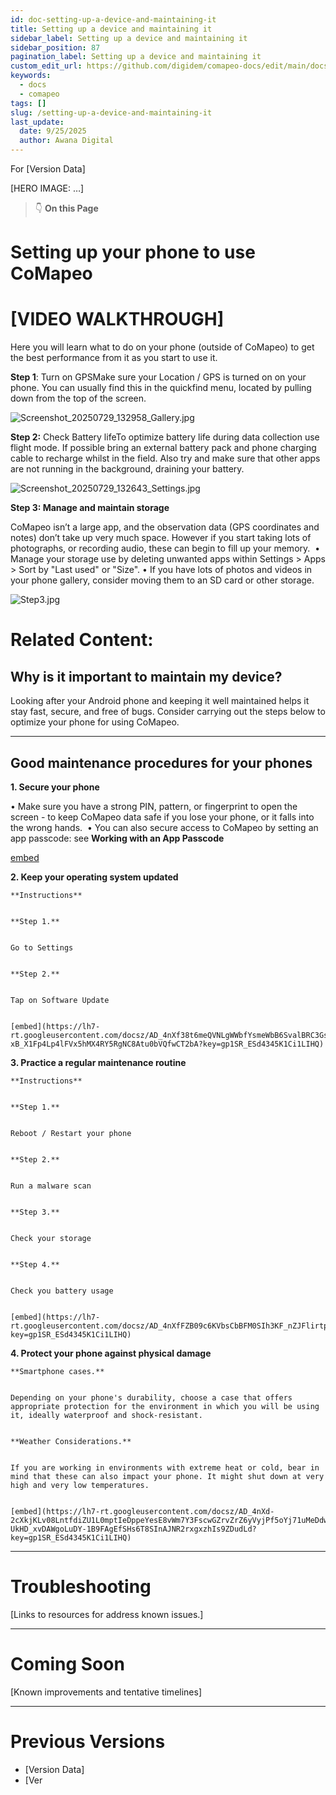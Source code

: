 ```yaml
---
id: doc-setting-up-a-device-and-maintaining-it
title: Setting up a device and maintaining it
sidebar_label: Setting up a device and maintaining it
sidebar_position: 87
pagination_label: Setting up a device and maintaining it
custom_edit_url: https://github.com/digidem/comapeo-docs/edit/main/docs/troubleshooting/setting-up-a-device-and-maintaining-it.md
keywords:
  - docs
  - comapeo
tags: []
slug: /setting-up-a-device-and-maintaining-it
last_update:
  date: 9/25/2025
  author: Awana Digital
---
```


For [Version Data]


[HERO IMAGE: …]


> 👇 **On this Page**


# Setting up your phone to use CoMapeo


# [VIDEO WALKTHROUGH]


Here you will learn what to do on your phone (outside of CoMapeo) to get the best performance from it as you start to use it.


**Step 1**: Turn on GPSMake sure your Location / GPS is turned on on your phone. You can usually find this in the quickfind menu, located by pulling down from the top of the screen.


![Screenshot_20250729_132958_Gallery.jpg](/images/settingupadeviceandm_0.jpg)


**Step 2:** Check Battery lifeTo optimize battery life during data collection use flight mode. If possible bring an external battery pack and phone charging cable to recharge whilst in the field. Also try and make sure that other apps are not running in the background, draining your battery.


![Screenshot_20250729_132643_Settings.jpg](/images/settingupadeviceandm_1.jpg)


**Step 3: Manage and maintain storage**


CoMapeo isn’t a large app, and the observation data (GPS coordinates and notes) don’t take up very much space. However if you start taking lots of photographs, or recording audio, these can begin to fill up your memory. 
• Manage your storage use by deleting unwanted apps within Settings > Apps > Sort by "Last used" or "Size".
• If you have lots of photos and videos in your phone gallery, consider moving them to an SD card or other storage.


![Step3.jpg](/images/settingupadeviceandm_2.jpg)


# Related Content: 


## Why is it important to maintain my device?


Looking after your Android phone and keeping it well maintained helps it stay fast, secure, and free of bugs. Consider carrying out the steps below to optimize your phone for using CoMapeo.


---


## Good maintenance procedures for your phones


**1. Secure your phone**


• Make sure you have a strong PIN, pattern, or fingerprint to open the screen - to keep CoMapeo data safe if you lose your phone, or it falls into the wrong hands. 
• You can also secure access to CoMapeo by setting an app passcode: see **Working with an App Passcode**


[embed](https://lh7-rt.googleusercontent.com/docsz/AD_4nXf1OnelE9H8_r3QVCjY1G5fwU9XnaEUXGxL62qUI9bFbc_swvCpzxvdfi1levGc-VhGLWDOEwsZfjlkJEZTrieG9_Mr00AGHtzRhSonthNp56NuIDDh0fr-KJlMshWlKjonRgYX?key=gp1SR_ESd4345K1Ci1LIHQ)


**2. Keep your operating system updated**


    **Instructions**


    **Step 1.**


    Go to Settings


    **Step 2.**


    Tap on Software Update


    [embed](https://lh7-rt.googleusercontent.com/docsz/AD_4nXf38t6meQVNLgWWbfYsmeWbB6SvalBRC3Gshlg64wPCNPV6g3R6fjWLnIHuqCL1sivAjYjZvG7asjaiTae_j2mfkcND1BT-xB_X1Fp4Lp4lFVx5hMX4RY5RgNC8Atu0bVQfwCT2bA?key=gp1SR_ESd4345K1Ci1LIHQ)


**3. Practice a regular maintenance routine**


    **Instructions**


    **Step 1.**


    Reboot / Restart your phone


    **Step 2.**


    Run a malware scan


    **Step 3.**


    Check your storage


    **Step 4.**


    Check you battery usage


    [embed](https://lh7-rt.googleusercontent.com/docsz/AD_4nXfFZB09c6KVbsCbBFM0SIh3KF_nZJFlirtp6H3lg08iXoIvBBY8z56wjsCmmUquMYBKfdzjL66R2Iz3stX_FIwN0V3DLzrJaqNXq_McwLaAH605Z4Yu7JbvtEwHjoEOlNrPmGU7Bw?key=gp1SR_ESd4345K1Ci1LIHQ)


**4. Protect your phone against physical damage**


    **Smartphone cases.**


    Depending on your phone's durability, choose a case that offers appropriate protection for the environment in which you will be using it, ideally waterproof and shock-resistant.


    **Weather Considerations.**


    If you are working in environments with extreme heat or cold, bear in mind that these can also impact your phone. It might shut down at very high and very low temperatures.


    [embed](https://lh7-rt.googleusercontent.com/docsz/AD_4nXd-2cXkjKLv08LntfdiZU1L0mptIeDppeYesE8vWm7Y3FscwGZrvZrZ6yVyjPf5oYj71uMeDdwJhxdvP-UkHD_xvDAWgoLuDY-1B9FAgEfSHs6T8SInAJNR2rxgxzhIs9ZDudLd?key=gp1SR_ESd4345K1Ci1LIHQ)


---


# Troubleshooting


[Links to resources for address known issues.]


---


# Coming Soon


[Known improvements and tentative timelines]


---


# Previous Versions

- [Version Data]
- [Ver
